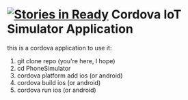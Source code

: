 [![Stories in Ready](https://badge.waffle.io/irjudson/PhoneIoTSimulator.png?label=ready&title=Ready)](https://waffle.io/irjudson/PhoneIoTSimulator)
Cordova IoT Simulator Application
=================================

this is a cordova application to use it:

1) git clone repo (you're here, I hope)
2) cd PhoneSimulator
3) cordova platform add ios (or android)
4) cordova build ios (or android)
5) cordova run ios (or android)


